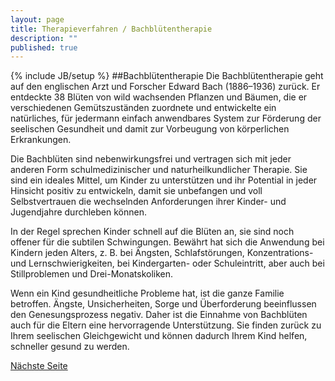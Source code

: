 ```yaml
---
layout: page
title: Therapieverfahren / Bachblütentherapie
description: ""
published: true
---
```


{% include JB/setup %}
##Bachblütentherapie
Die Bachblütentherapie geht auf den englischen Arzt und Forscher Edward Bach (1886–1936) zurück. Er entdeckte 38 Blüten von wild wachsenden Pflanzen und Bäumen, die er verschiedenen Gemütszuständen zuordnete und entwickelte ein natürliches, für jedermann einfach anwendbares System zur Förderung der seelischen Gesundheit und damit zur Vorbeugung von körperlichen Erkrankungen.

Die Bachblüten sind nebenwirkungsfrei und vertragen sich mit jeder anderen Form schulmedizinischer und naturheilkundlicher Therapie. Sie sind ein ideales Mittel, um Kinder zu unterstützen und ihr Potential in jeder Hinsicht positiv zu entwickeln, damit sie unbefangen und voll Selbstvertrauen die wechselnden Anforderungen ihrer Kinder- und Jugendjahre durchleben können.

In der Regel sprechen Kinder schnell auf die Blüten an, sie sind noch offener für die subtilen Schwingungen. Bewährt hat sich die Anwendung bei Kindern jeden Alters, z. B. bei Ängsten, Schlafstörungen, Konzentrations- und Lernschwierigkeiten, bei Kindergarten- oder Schuleintritt, aber auch bei Stillproblemen und Drei-Monatskoliken.

Wenn ein Kind gesundheitliche Probleme hat, ist die ganze Familie betroffen. Ängste, Unsicherheiten, Sorge und Überforderung beeinflussen den Genesungsprozess negativ. Daher ist die Einnahme von Bachblüten auch für die Eltern eine hervorragende Unterstützung. Sie finden zurück zu Ihrem seelischen Gleichgewicht und können dadurch Ihrem Kind helfen, schneller gesund zu werden.

[Nächste Seite](/therapieverfahren/fussreflexzonen-therapie/)